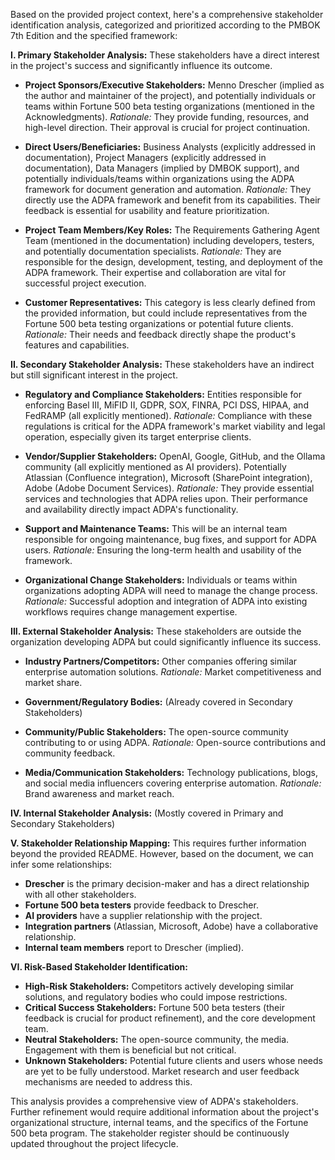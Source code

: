 Based on the provided project context, here's a comprehensive stakeholder identification analysis, categorized and prioritized according to the PMBOK 7th Edition and the specified framework:

**I. Primary Stakeholder Analysis:**  These stakeholders have a direct interest in the project's success and significantly influence its outcome.

* **Project Sponsors/Executive Stakeholders:**  Menno Drescher (implied as the author and maintainer of the project), and potentially individuals or teams within Fortune 500 beta testing organizations (mentioned in the Acknowledgments).  *Rationale:* They provide funding, resources, and high-level direction.  Their approval is crucial for project continuation.

* **Direct Users/Beneficiaries:** Business Analysts (explicitly addressed in documentation), Project Managers (explicitly addressed in documentation), Data Managers (implied by DMBOK support), and potentially individuals/teams within organizations using the ADPA framework for document generation and automation. *Rationale:* They directly use the ADPA framework and benefit from its capabilities. Their feedback is essential for usability and feature prioritization.

* **Project Team Members/Key Roles:**  The Requirements Gathering Agent Team (mentioned in the documentation) including developers, testers, and potentially documentation specialists. *Rationale:* They are responsible for the design, development, testing, and deployment of the ADPA framework. Their expertise and collaboration are vital for successful project execution.

* **Customer Representatives:**  This category is less clearly defined from the provided information, but could include representatives from the Fortune 500 beta testing organizations or potential future clients. *Rationale:*  Their needs and feedback directly shape the product's features and capabilities.


**II. Secondary Stakeholder Analysis:** These stakeholders have an indirect but still significant interest in the project.

* **Regulatory and Compliance Stakeholders:**  Entities responsible for enforcing Basel III, MiFID II, GDPR, SOX, FINRA, PCI DSS, HIPAA, and FedRAMP (all explicitly mentioned). *Rationale:*  Compliance with these regulations is critical for the ADPA framework's market viability and legal operation, especially given its target enterprise clients.

* **Vendor/Supplier Stakeholders:** OpenAI, Google, GitHub, and the Ollama community (all explicitly mentioned as AI providers).  Potentially Atlassian (Confluence integration), Microsoft (SharePoint integration), Adobe (Adobe Document Services). *Rationale:* They provide essential services and technologies that ADPA relies upon.  Their performance and availability directly impact ADPA's functionality.

* **Support and Maintenance Teams:**  This will be an internal team responsible for ongoing maintenance, bug fixes, and support for ADPA users. *Rationale:*  Ensuring the long-term health and usability of the framework.

* **Organizational Change Stakeholders:**  Individuals or teams within organizations adopting ADPA will need to manage the change process. *Rationale:*  Successful adoption and integration of ADPA into existing workflows requires change management expertise.


**III. External Stakeholder Analysis:** These stakeholders are outside the organization developing ADPA but could significantly influence its success.

* **Industry Partners/Competitors:** Other companies offering similar enterprise automation solutions. *Rationale:*  Market competitiveness and market share.

* **Government/Regulatory Bodies:**  (Already covered in Secondary Stakeholders)

* **Community/Public Stakeholders:**  The open-source community contributing to or using ADPA. *Rationale:*  Open-source contributions and community feedback.

* **Media/Communication Stakeholders:**  Technology publications, blogs, and social media influencers covering enterprise automation. *Rationale:*  Brand awareness and market reach.


**IV. Internal Stakeholder Analysis:**  (Mostly covered in Primary and Secondary Stakeholders)


**V. Stakeholder Relationship Mapping:** This requires further information beyond the provided README.  However, based on the document, we can infer some relationships:

* **Drescher** is the primary decision-maker and has a direct relationship with all other stakeholders.
* **Fortune 500 beta testers** provide feedback to Drescher.
* **AI providers** have a supplier relationship with the project.
* **Integration partners** (Atlassian, Microsoft, Adobe) have a collaborative relationship.
* **Internal team members** report to Drescher (implied).


**VI. Risk-Based Stakeholder Identification:**

* **High-Risk Stakeholders:**  Competitors actively developing similar solutions, and regulatory bodies who could impose restrictions.
* **Critical Success Stakeholders:**  Fortune 500 beta testers (their feedback is crucial for product refinement), and the core development team.
* **Neutral Stakeholders:**  The open-source community, the media.  Engagement with them is beneficial but not critical.
* **Unknown Stakeholders:**  Potential future clients and users whose needs are yet to be fully understood.  Market research and user feedback mechanisms are needed to address this.


This analysis provides a comprehensive view of ADPA's stakeholders.  Further refinement would require additional information about the project's organizational structure, internal teams, and the specifics of the Fortune 500 beta program.  The stakeholder register should be continuously updated throughout the project lifecycle.

